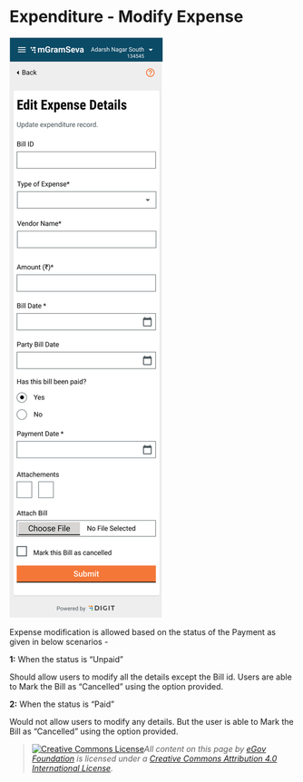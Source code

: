 # Expenditure - Modify Expense

![](<../../../.gitbook/assets/image (46).png>)

Expense modification is allowed based on the status of the Payment as given in below scenarios -

**1:**  When the status is “Unpaid”

Should allow users to modify all the details except the Bill id. Users are able to Mark the Bill as “Cancelled” using the option provided.

**2:** When the status is “Paid”

Would not allow users to modify any details. But the user is able to Mark the Bill as “Cancelled” using the option provided.

> [![Creative Commons License](https://i.creativecommons.org/l/by/4.0/80x15.png)_​_](http://creativecommons.org/licenses/by/4.0/)_All content on this page by_ [_eGov Foundation_](https://egov.org.in/) _is licensed under a_ [_Creative Commons Attribution 4.0 International License_](http://creativecommons.org/licenses/by/4.0/)_._
